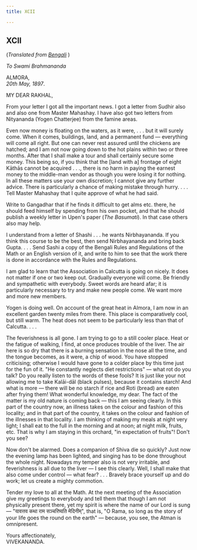 ```yaml
---
title: XCII

---
```





  

  


## XCII

(*Translated from [Bengali](b7337e8092.pdf)* )

*To Swami Brahmananda*

ALMORA,  
*20th May, 1897*.

MY DEAR RAKHAL,

From your letter I got all the important news. I got a letter from
Sudhir also and also one from Master Mahashay. I have also got two
letters from Nityananda (Yogen Chatterjee) from the famine areas.

Even now money is floating on the waters, as it were, . . . but it will
surely come. When it comes, buildings, land, and a permanent fund —
everything will come all right. But one can never rest assured until the
chickens are hatched; and I am not now going down to the hot plains
within two or three months. After that I shall make a tour and shall
certainly secure some money. This being so, if you think that the \[land
with a\] frontage of eight Kāthās cannot be acquired . . ., there is no
harm in paying the earnest money to the middle-man vendor as though you
were losing it for nothing. In all these matters use your own
discretion; I cannot give any further advice. There is particularly a
chance of making mistake through hurry. . . . Tell Master Mahashay that
I quite approve of what he had said.

Write to Gangadhar that if he finds it difficult to get alms etc. there,
he should feed himself by spending from his own pocket, and that he
should publish a weekly letter in Upen's paper (*The Basumati*). In that
case others also may help.

I understand from a letter of Shashi . . . he wants Nirbhayananda. If
you think this course to be the best, then send Nirbhayananda and bring
back Gupta. . . . Send Sashi a copy of the Bengali Rules and Regulations
of the Math or an English version of it, and write to him to see that
the work there is done in accordance with the Rules and Regulations.

I am glad to learn that the Association in Calcutta is going on nicely.
It does not matter if one or two keep out. Gradually everyone will come.
Be friendly and sympathetic with everybody. Sweet words are heard afar;
it is particularly necessary to try and make new people come. We want
more and more new members.

Yogen is doing well. On account of the great heat in Almora, I am now in
an excellent garden twenty miles from there. This place is comparatively
cool, but still warm. The heat does not seem to be particularly less
than that of Calcutta. . . .

The feverishness is all gone. I am trying to go to a still cooler place.
Heat or the fatigue of walking, I find, at once produces trouble of the
liver. The air here is so dry that there is a burning sensation in the
nose all the time, and the tongue becomes, as it were, a chip of wood.
You have stopped criticising; otherwise I would have gone to a colder
place by this time just for the fun of it. "He constantly neglects diet
restrictions" — what rot do you talk? Do you really listen to the words
of these fools? It is just like your not allowing me to take Kalāi-dāl
(black pulses), because it contains starch! And what is more — there
will be no starch if rice and Roti (bread) are eaten after frying them!
What wonderful knowledge, my dear. The fact of the matter is my old
nature is coming back — this I am seeing clearly. In this part of the
country now, an illness takes on the colour and fashion of this
locality; and in that part of the country, it takes on the colour and
fashion of the illnesses in that locality. I am thinking of making my
meals at night very light; I shall eat to the full in the morning and at
noon; at night milk, fruits, etc. That is why I am staying in this
orchard, "in expectation of fruits"! Don't you see?

Now don't be alarmed. Does a companion of Shiva die so quickly? Just now
the evening lamp has been lighted, and singing has to be done throughout
the whole night. Nowadays my temper also is not very irritable, and
feverishness is all due to the liver — I see this clearly. Well, I shall
make that also come under control — what fear? . . . Bravely brace
yourself up and do work; let us create a mighty commotion.

Tender my love to all at the Math. At the next meeting of the
Association give my greetings to everybody and tell them that though I
am not physically present there, yet my spirit is where the name of our
Lord is sung — "यावत्तव कथा राम सञ्चरिष्यति मेदिनीम्", that is, "O Rama,
so long as the story of your life goes the round on the earth" —
because, you see, the Atman is omnipresent.

Yours affectionately,  
VIVEKANANDA.


